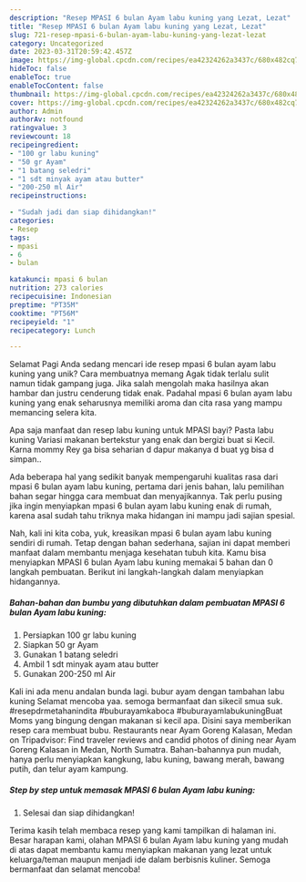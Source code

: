 ```yaml
---
description: "Resep MPASI 6 bulan Ayam labu kuning yang Lezat, Lezat"
title: "Resep MPASI 6 bulan Ayam labu kuning yang Lezat, Lezat"
slug: 721-resep-mpasi-6-bulan-ayam-labu-kuning-yang-lezat-lezat
category: Uncategorized
date: 2023-03-31T20:59:42.457Z
image: https://img-global.cpcdn.com/recipes/ea42324262a3437c/680x482cq70/mpasi-6-bulan-ayam-labu-kuning-foto-resep-utama.jpg
hideToc: false
enableToc: true
enableTocContent: false
thumbnail: https://img-global.cpcdn.com/recipes/ea42324262a3437c/680x482cq70/mpasi-6-bulan-ayam-labu-kuning-foto-resep-utama.jpg
cover: https://img-global.cpcdn.com/recipes/ea42324262a3437c/680x482cq70/mpasi-6-bulan-ayam-labu-kuning-foto-resep-utama.jpg
author: Admin
authorAv: notfound
ratingvalue: 3
reviewcount: 18
recipeingredient:
- "100 gr labu kuning"
- "50 gr Ayam"
- "1 batang seledri"
- "1 sdt minyak ayam atau butter"
- "200-250 ml Air"
recipeinstructions:

- "Sudah jadi dan siap dihidangkan!"
categories:
- Resep
tags:
- mpasi
- 6
- bulan

katakunci: mpasi 6 bulan 
nutrition: 273 calories
recipecuisine: Indonesian
preptime: "PT35M"
cooktime: "PT56M"
recipeyield: "1"
recipecategory: Lunch

---
```



Selamat Pagi Anda sedang mencari ide resep mpasi 6 bulan ayam labu kuning yang unik? Cara membuatnya memang Agak tidak terlalu sulit namun tidak gampang juga. Jika salah mengolah maka hasilnya akan hambar dan justru cenderung tidak enak. Padahal mpasi 6 bulan ayam labu kuning yang enak seharusnya memiliki aroma dan cita rasa yang mampu memancing selera kita.


Apa saja manfaat dan resep labu kuning untuk MPASI bayi? Pasta labu kuning Variasi makanan bertekstur yang enak dan bergizi buat si Kecil. Karna mommy Rey ga bisa seharian d dapur makanya d buat yg bisa d simpan..

Ada beberapa hal yang sedikit banyak mempengaruhi kualitas rasa dari mpasi 6 bulan ayam labu kuning, pertama dari jenis bahan, lalu pemilihan bahan segar hingga cara membuat dan menyajikannya. Tak perlu pusing jika ingin menyiapkan mpasi 6 bulan ayam labu kuning enak di rumah, karena asal sudah tahu triknya maka hidangan ini mampu jadi sajian spesial.


Nah, kali ini kita coba, yuk, kreasikan mpasi 6 bulan ayam labu kuning sendiri di rumah. Tetap dengan bahan sederhana, sajian ini dapat memberi manfaat dalam membantu menjaga kesehatan tubuh kita. Kamu bisa menyiapkan MPASI 6 bulan Ayam labu kuning memakai 5 bahan dan 0 langkah pembuatan. Berikut ini langkah-langkah dalam menyiapkan hidangannya.

<!--inarticleads1-->

##### Bahan-bahan dan bumbu yang dibutuhkan dalam pembuatan MPASI 6 bulan Ayam labu kuning:

1. Persiapkan 100 gr labu kuning
1. Siapkan 50 gr Ayam
1. Gunakan 1 batang seledri
1. Ambil 1 sdt minyak ayam atau butter
1. Gunakan 200-250 ml Air


Kali ini ada menu andalan bunda lagi. bubur ayam dengan tambahan labu kuning Selamat mencoba yaa. semoga bermanfaat dan sikecil smua suk. #resepdrmetahanindita #buburayamkaboca #buburayamlabukuningBuat Moms yang bingung dengan makanan si kecil apa. Disini saya memberikan resep cara membuat bubu. Restaurants near Ayam Goreng Kalasan, Medan on Tripadvisor: Find traveler reviews and candid photos of dining near Ayam Goreng Kalasan in Medan, North Sumatra. Bahan-bahannya pun mudah, hanya perlu menyiapkan kangkung, labu kuning, bawang merah, bawang putih, dan telur ayam kampung. 

<!--inarticleads2-->

##### Step by step untuk memasak MPASI 6 bulan Ayam labu kuning:


1. Selesai dan siap dihidangkan!



Terima kasih telah membaca resep yang kami tampilkan di halaman ini. Besar harapan kami, olahan MPASI 6 bulan Ayam labu kuning yang mudah di atas dapat membantu kamu menyiapkan makanan yang lezat untuk keluarga/teman maupun menjadi ide dalam berbisnis kuliner. Semoga bermanfaat dan selamat mencoba!
